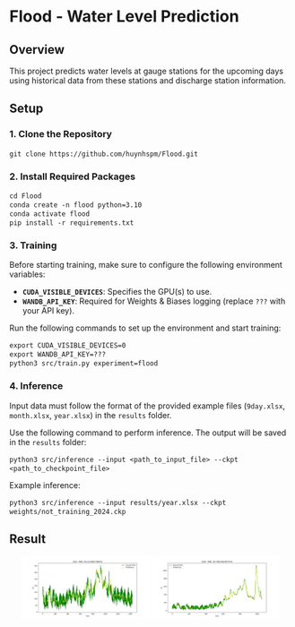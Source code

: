 # **Flood - Water Level Prediction**

## **Overview**
This project predicts water levels at gauge stations for the upcoming days using historical data from these stations and discharge station information.

## **Setup**

### **1. Clone the Repository**
    git clone https://github.com/huynhspm/Flood.git


### **2. Install Required Packages**
    cd Flood
    conda create -n flood python=3.10
    conda activate flood 
    pip install -r requirements.txt

### **3. Training**
Before starting training, make sure to configure the following environment variables:

- **`CUDA_VISIBLE_DEVICES`**: Specifies the GPU(s) to use.  
- **`WANDB_API_KEY`**: Required for Weights & Biases logging (replace `???` with your API key).  

Run the following commands to set up the environment and start training:

    export CUDA_VISIBLE_DEVICES=0
    export WANDB_API_KEY=???
    python3 src/train.py experiment=flood


### **4. Inference**

Input data must follow the format of the provided example files (`9day.xlsx`, `month.xlsx`, `year.xlsx`) in the `results` folder.

Use the following command to perform inference. The output will be saved in the `results` folder:

    python3 src/inference --input <path_to_input_file> --ckpt <path_to_checkpoint_file>

Example inference:

    python3 src/inference --input results/year.xlsx --ckpt weights/not_training_2024.ckp

## **Result**
<p align="center">
  <img src="results/result_2023.jpg" alt="Result 1" width="45%">
  <img src="results/result_2024.jpg" alt="Result 2" width="45%">
</p>